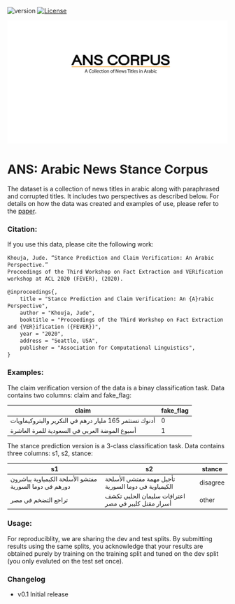 
![version](https://img.shields.io/badge/version-v0.1-blue) [![License](https://img.shields.io/badge/License-Apache%202.0-blue.svg)](https://opensource.org/licenses/Apache-2.0)

![cover](ans.png)

ANS: Arabic News Stance Corpus
=========================

The dataset is a collection of news titles in arabic along with paraphrased and corrupted titles. It includes two perspectives as described below.  For details on how the data was created and examples of use, please refer to the [paper](https://arxiv.org/abs/2005.10410).


### Citation:
If you use this data, please cite the following work:

```
Khouja, Jude. “Stance Prediction and Claim Verification: An Arabic Perspective.” 
Proceedings of the Third Workshop on Fact Extraction and VERification workshop at ACL 2020 (FEVER), (2020).
```

```
@inproceedings{,
    title = "Stance Prediction and Claim Verification: An {A}rabic Perspective", 
    author = "Khouja, Jude",
    booktitle = "Proceedings of the Third Workshop on Fact Extraction and {VER}ification ({FEVER})",
    year = "2020",
    address = "Seattle, USA",
    publisher = "Association for Computational Linguistics",
}

```

### Examples:

The claim verification version of the data is a binay classification task.  Data contains two columns: claim and fake_flag:

| claim | fake_flag |
|---|---|
|أدنوك تستثمر 165 مليار درهم في التكرير والبتروكيماويات|0|
|أسبوع الموضة العربي في السعودية للمرة العاشرة|1|


The stance prediction version is a 3-class classification task. Data contains three columns: s1, s2, stance:

| s1 | s2 | stance|
|---|---|---|
|مفتشو الأسلحة الكيمياوية يباشرون دورهم في دوما السورية|تأجيل مهمة مفتشي الأسلحة الكيمياوية في دوما السورية|disagree|
|تراجع التضخم في مصر|اعترافات سليمان الحلبي تكشف أسرار مقتل كليبر في مصر|other|

### Usage:
For reproduciblity, we are sharing the dev and test splits. By submitting results using the same splits, you acknowledge that your results are obtained purely by training on the training split and tuned on the dev split (you only evaluted on the test set once).

### Changelog
- v0.1 Initial release
